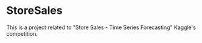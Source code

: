 # StoreSales
This is a project related to "Store Sales - Time Series Forecasting" Kaggle's competition.
